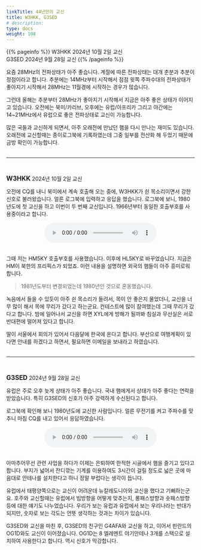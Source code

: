 ```yaml
---
linkTitle: 44년만의 교신
title: W3HKK, G3SED
# description:
type: docs
weight: 108
---
```


{{% pageinfo %}}
W3HKK 2024년 10월 2일 교신<br>
G3SED 2024년 9월 28일 교신
{{% /pageinfo %}}


요즘 28MHz의 전파상태가 아주 좋습니다. 계절에 따른 전파상태는 대개 춘분과 추분이 정점이라고 합니다. 추분에는 14MHz부터 시작해서 점점 윗쪽 주파수대의 전파상태가 좋아지기 시작해서 28MHz는 11월경에 시작하는 경우가 많습니다.

그런데 올해는 추분부터 28MHz가 좋아지기 시작해서 지금은 아주 좋은 상태가 이어지고 있습니다. 오전에는 북미/카리브, 오후에는 유럽/아프리카 그리고 야간에는 14~21MHz에서 유럽으로 좋은 전파상태로 교신이 가능합니다.

많은 국들과 교신하게 되면서, 아주 오래전에 만났던 햄을 다시 만나는 재미도 있습니다. 오래전에 교신할때는 종이로그북에 기록하였는데 그중 일부를 전산화 해 두었기 때문에 금방 확인이 가능합니다.
<br>
<br>

---------------------------
<br>

<b><span style="font-size:120%">W3HKK</span></b>  2024년 10월 2일 교신

오전에 CQ를 내니 북미에서 계속 호출해 오는 중에, W3HKK가 쉰 목소리이면서 강한 신호로 불러왔습니다. 얼른 로그북에 입력하고 응답을 했습니다. 로그북에 보니, 1980년도에 첫 교신을 하고 이번이 두 번째 교신입니다. 1966년부터 동일한 호출부호를 사용중이라고 합니다.

<center><audio src="https://blog.kakaocdn.net/dn/blA0cf/btsJVGcJ9qx/K04Cfp7JZ1JyiuWXHZ185k/tfile.mp3" controls="controls"></audio></center><br>

그때 저는 HM5KY 호출부호를 사용했습니다. 이후에 HL5KY로 바꾸었습니다. 지금은 HM이 북한의 프리픽스가 되었죠. 이런 내용을 설명하면 외국의 햄들이 아주 흥미로워합니다.

>1981년도부터 변경되었는데 1980년인 것으로 혼동했습니다.

녹음에서 들을 수 있듯이 아주 쉰 목소리가 들려서, 목이 안 좋은지 물었더니, 교신을 너무 많이 해서 목에 무리가 갔다고 하는군요. 컨테스트에 많이 참여했는데 그때 무리가 갔다고 합니다. 밤에 일어나서 교신을 하면 XYL에게 방해가 될까봐 침실과 무선실은 서로 반대편에 떨어져 있다고 합니다.

딸이 서울에서 회의가 있어서 다음달에 한국에 온다고 합니다. 부산으로 여행계획이 있다면 안내를 하겠다고 하면서, 필요하면 이메일을 보내라고 하였습니다.
<br>
<br>

---------------------------------
<br>

<b><span style="font-size:120%">G3SED</span></b>  2024년 9월 28일 교신

유럽은 주로 오후 늦게 상태가 아주 좋습니다. 국내 햄에게서 상태가 아주 좋다는 연락을 받았습니다. 특히 G3SED의 신호가 아주 강력하게 수신된다고 합니다.

로그북에 확인해 보니 1980년도에 교신한 사람입니다. 얼른 무전기를 켜고 주파수를 맞추니 마침 CQ를 내고 있어서 응답하였습니다.

<center><audio src="https://blog.kakaocdn.net/dn/bMeW1a/btsJU72YZ4D/q4jLGdnJ1kS2IucKmIJBZk/tfile.mp3" controls="controls"></audio></center><br>

아마추어무선 관련 사업을 하다가 이제는 은퇴하여 한적한 시골에서 햄을 즐기고 있다고 합니다. 부지가 넓어서 잔디깎는 기계를 이용하여도 3시간이 걸릴 정도로 넓은 곳에 마음대로 안테나를 설치한다고 하니 정말 부럽다는 생각이 듭니다.

유럽에서 태평양쪽으로는 교신이 어려운데 뉴칼레도니아와 교신을 했다고 기뻐하는군요. 호주와 교신할때는 유럽에서 빔방향을 어떻게 맞추는지, 롱패스방향과 숏패스방향 등에 대한 얘기도 나누었습니다. 우리가 보는 유럽과 유럽에서 보는 우리나라는 반대가 되지만, 숫자로 보는 각도는 언뜻 생각하는 것과는 차이가 있습니다.

G3SED와 교신을 마친 후, G3SED의 친구인 G4AFA와 교신을 하고, 이어서 핀란드의 OG1D와도 교신이 이어졌습니다. OG1D는 8 엘레멘트 야기안테나 3개를 스택으로 설치하여 사용한다고 합니다. 역시 신호가 막강합니다. 

<br>

